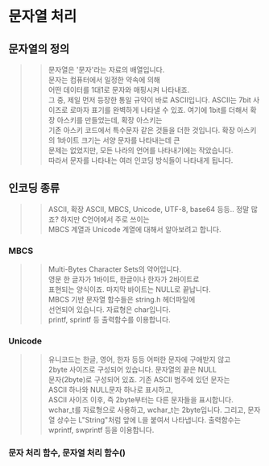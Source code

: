 # 문자열 처리


## 문자열의 정의
>> 문자열은 '문자'라는 자료의 배열입니다.  
>> 문자는 컴퓨터에서 일정한 약속에 의해  
>> 어떤 데이터를 1대1로 문자와 매핑시켜 나타내죠.  
>> 그 중, 제일 먼저 등장한 통일 규약이 바로 ASCII입니다.
>> ASCII는 7bit 사이즈로 로마자 표기를 완벽하게 나타낼 수 있죠.
>> 여기에 1bit를 더해서 확장 아스키를 만들었는데, 확장 아스키는  
>> 기존 아스키 코드에서 특수문자 같은 것들을 더한 것입니다.
>> 확장 아스키의 1바이트 크기는 서양 문자를 나타내는데 큰  
>> 문제는 없었지만, 모든 나라의 언어를 나타내기에는 작았습니다.  
>> 따라서 문자를 나타내는 여러 인코딩 방식들이 나타내게 됩니다.

## 인코딩 종류
>> ASCII, 확장 ASCII, MBCS, Unicode, UTF-8, base64 등등..
>> 정말 많죠? 하지만 C언어에서 주로 쓰이는  
>> MBCS 계열과 Unicode 계열에 대해서 알아보려고 합니다.

### MBCS
>> Multi-Bytes Character Sets의 약어입니다.    
>> 영문 한 글자가 1바이트, 한글이나 한자가 2바이트로     
>> 표현되는 양식이죠. 마지막 바이트는 NULL로 끝납니다.  
>> MBCS 기반 문자열 함수들은 string.h 헤더파일에  
>> 선언되어 있습니다. 자료형은 char입니다.  
>> printf, sprintf 등 출력함수를 이용합니다.

### Unicode
>> 유니코드는 한글, 영어, 한자 등등 어떠한 문자에 구애받지 않고  
>> 2byte 사이즈로 구성되어 있습니다.  문자열의 끝은 NULL  
>> 문자(2byte)로 구성되어 있죠. 기존 ASCII 범주에 있던 문자는  
>> ASCII 하나와 NULL문자 하나로 표시하고,   
>> ASCII 사이즈 이후, 즉 2byte부터는 다른 문자들을 표시합니다.  
>> wchar_t를 자료형으로 사용하고, wchar_t는 2byte입니다.
>> 그리고, 문자열 상수는 L"String"처럼 앞에 L을 붙여서 나타냅니다.
>> 출력함수는 wprintf, swprintf 등을 이용합니다.  

### 문자 처리 함수, 문자열 처리 함수()
